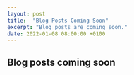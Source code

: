 ```yaml
---
layout: post
title:  "Blog Posts Coming Soon"
excerpt: "Blog posts are coming soon."
date: 2022-01-08 08:00:00 +0100
---
```


## Blog posts coming soon

